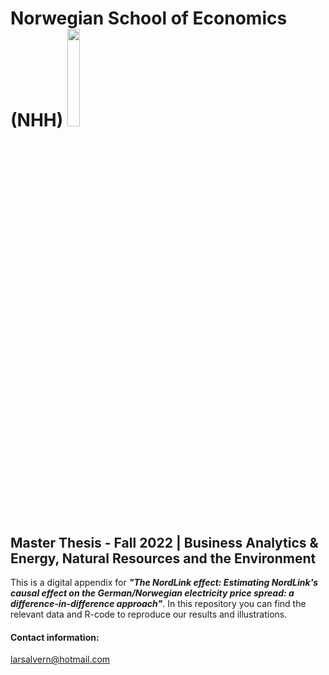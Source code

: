 # Norwegian School of Economics (NHH) <img src="https://www.nhh.no/contentassets/dab910c2b4b441648c82105332b974ac/nhh_logo_1f_positiv_helblaa.png" width = "20%" height = "20%">
## Master Thesis - Fall 2022 | Business Analytics & Energy, Natural Resources and the Environment

This is a digital appendix for ***"The NordLink effect: Estimating NordLink's causal effect on the German/Norwegian electricity price spread: a difference-in-difference approach"***. In this repository you can find the relevant data and R-code to reproduce our results and illustrations.

#### Contact information:
larsalvern@hotmail.com
